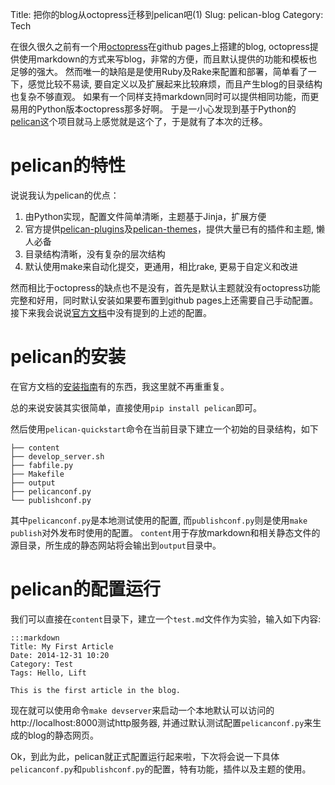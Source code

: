 Title: 把你的blog从octopress迁移到pelican吧(1)
Slug: pelican-blog
Category: Tech

在很久很久之前有一个用[octopress][1]在github pages上搭建的blog, octopress提供使用markdown的方式来写blog，非常的方便，而且默认提供的功能和模板也足够的强大。
然而唯一的缺陷是是使用Ruby及Rake来配置和部署，简单看了一下，感觉比较不易读, 要自定义以及扩展起来比较麻烦，而且产生blog的目录结构也复杂不够直观。
如果有一个同样支持markdown同时可以提供相同功能，而更易用的Python版本octopress那多好啊。
于是一小心发现到基于Python的[pelican][2]这个项目就马上感觉就是这个了，于是就有了本次的迁移。

<!-- more -->

# pelican的特性

说说我认为pelican的优点：

1. 由Python实现，配置文件简单清晰，主题基于Jinja，扩展方便
2. 官方提供[pelican-plugins][3]及[pelican-themes][4]，提供大量已有的插件和主题, 懒人必备
3. 目录结构清晰，没有复杂的层次结构
4. 默认使用make来自动化提交，更通用，相比rake, 更易于自定义和改进

然而相比于octopress的缺点也不是没有，首先是默认主题就没有octopress功能完整和好用，同时默认安装如果要布置到github pages上还需要自己手动配置。接下来我会说说[官方文档][5]中没有提到的上述的配置。 

# pelican的安装

在官方文档的[安装指南][6]有的东西，我这里就不再重重复。

总的来说安装其实很简单，直接使用`pip install pelican`即可。

然后使用`pelican-quickstart`命令在当前目录下建立一个初始的目录结构，如下


	├── content
	├── develop_server.sh
	├── fabfile.py
	├── Makefile
	├── output
	├── pelicanconf.py
	└── publishconf.py

其中`pelicanconf.py`是本地测试使用的配置, 而`publishconf.py`则是使用`make publish`对外发布时使用的配置。
`content`用于存放markdown和相关静态文件的源目录，所生成的静态网站将会输出到`output`目录中。

# pelican的配置运行

我们可以直接在`content`目录下，建立一个`test.md`文件作为实验，输入如下内容:

	:::markdown
	Title: My First Article
	Date: 2014-12-31 10:20
	Category: Test
	Tags: Hello, Lift

	This is the first article in the blog.

现在就可以使用命令`make devserver`来启动一个本地默认可以访问的http://localhost:8000测试http服务器, 并通过默认测试配置`pelicanconf.py`来生成的blog的静态网页。

Ok，到此为此，pelican就正式配置运行起来啦，下次将会说一下具体`pelicanconf.py`和`publishconf.py`的配置，特有功能，插件以及主题的使用。


[1]: http://octopress.org
[2]: http://blog.getpelican.com/
[3]: https://github.com/getpelican/pelican-plugins
[4]: https://github.com/getpelican/pelican-themes
[5]: http://docs.getpelican.com/en/3.5.0/settings.html
[6]: http://docs.getpelican.com/en/3.5.0/quickstart.html
